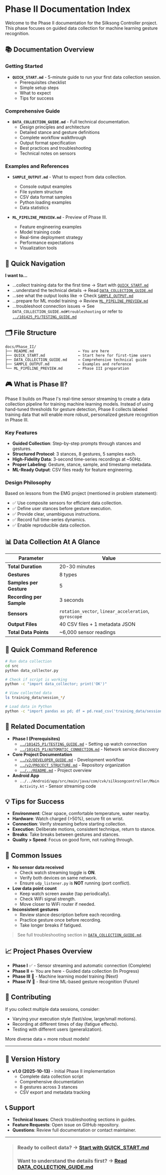 # Phase II Documentation Index

Welcome to the Phase II documentation for the Silksong Controller project. This phase focuses on guided data collection for machine learning gesture recognition.

## 📚 Documentation Overview

### Getting Started

-   **`QUICK_START.md`** - 5-minute guide to run your first data collection session.
    -   Prerequisites checklist
    -   Simple setup steps
    -   What to expect
    -   Tips for success

### Comprehensive Guide

-   **`DATA_COLLECTION_GUIDE.md`** - Full technical documentation.
    -   Design principles and architecture
    -   Detailed stance and gesture definitions
    -   Complete workflow walkthrough
    -   Output format specification
    -   Best practices and troubleshooting
    -   Technical notes on sensors

### Examples and References

-   **`SAMPLE_OUTPUT.md`** - What to expect from data collection.
    -   Console output examples
    -   File system structure
    -   CSV data format samples
    -   Python loading examples
    -   Data statistics

-   **`ML_PIPELINE_PREVIEW.md`** - Preview of Phase III.
    -   Feature engineering examples
    -   Model training code
    -   Real-time deployment strategy
    -   Performance expectations
    -   Visualization tools

## 🎯 Quick Navigation

**I want to...**

-   ...collect training data for the first time → Start with [`QUICK_START.md`](./QUICK_START.md)
-   ...understand the technical details → Read [`DATA_COLLECTION_GUIDE.md`](./DATA_COLLECTION_GUIDE.md)
-   ...see what the output looks like → Check [`SAMPLE_OUTPUT.md`](./SAMPLE_OUTPUT.md)
-   ...prepare for ML model training → Review [`ML_PIPELINE_PREVIEW.md`](./ML_PIPELINE_PREVIEW.md)
-   ...troubleshoot connection issues → See `DATA_COLLECTION_GUIDE.md#troubleshooting` or refer to [`../101425_P1/TESTING_GUIDE.md`](../101425_P1/TESTING_GUIDE.md)

## 🗂️ File Structure

```
docs/Phase_II/
├── README.md                    ← You are here
├── QUICK_START.md               ← Start here for first-time users
├── DATA_COLLECTION_GUIDE.md     ← Comprehensive technical guide
├── SAMPLE_OUTPUT.md             ← Examples and reference
└── ML_PIPELINE_PREVIEW.md       ← Phase III preparation
```

## 🎮 What is Phase II?

Phase II builds on Phase I's real-time sensor streaming to create a data collection pipeline for training machine learning models. Instead of using hand-tuned thresholds for gesture detection, Phase II collects labeled training data that will enable more robust, personalized gesture recognition in Phase III.

### Key Features

-   **Guided Collection**: Step-by-step prompts through stances and gestures.
-   **Structured Protocol**: 3 stances, 8 gestures, 5 samples each.
-   **High-Fidelity Data**: 3-second time-series recordings at ~50Hz.
-   **Proper Labeling**: Gesture, stance, sample, and timestamp metadata.
-   **ML-Ready Output**: CSV files ready for feature engineering.

### Design Philosophy

Based on lessons from the EMG project (mentioned in problem statement):

-   ✅ Use composite sensors for efficient data collection.
-   ✅ Define user stances before gesture execution.
-   ✅ Provide clear, unambiguous instructions.
-   ✅ Record full time-series dynamics.
-   ✅ Enable reproducible data collection.

## 📊 Data Collection At A Glance

| Parameter             | Value                                     |
| --------------------- | ----------------------------------------- |
| **Total Duration**    | 20-30 minutes                             |
| **Gestures**          | 8 types                                   |
| **Samples per Gesture** | 5                                         |
| **Recording per Sample**| 3 seconds                                 |
| **Sensors**           | `rotation_vector`, `linear_acceleration`, `gyroscope` |
| **Output Files**      | 40 CSV files + 1 metadata JSON            |
| **Total Data Points** | ~6,000 sensor readings                    |

## 🚀 Quick Command Reference

```bash
# Run data collection
cd src
python data_collector.py

# Check if script is working
python -c "import data_collector; print('OK')"

# View collected data
ls training_data/session_*/

# Load data in Python
python -c "import pandas as pd; df = pd.read_csv('training_data/session_*/punch_forward_sample01.csv'); print(df.head())"
```

## 🔗 Related Documentation

-   **Phase I (Prerequisites)**
    -   [`../101425_P1/TESTING_GUIDE.md`](../101425_P1/TESTING_GUIDE.md) - Setting up watch connection
    -   [`../101425_P1/AUTOMATIC_CONNECTION.md`](../101425_P1/AUTOMATIC_CONNECTION.md) - Network service discovery
-   **Core Project Documentation**
    -   [`../v2/DEVELOPER_GUIDE.md`](../v2/DEVELOPER_GUIDE.md) - Development workflow
    -   [`../v2/PROJECT_STRUCTURE.md`](../v2/PROJECT_STRUCTURE.md) - Repository organization
    -   [`../../README.md`](../../README.md) - Project overview
-   **Android App**
    -   `../../Android/app/src/main/java/com/cvk/silksongcontroller/MainActivity.kt` - Sensor streaming code

## 💡 Tips for Success

-   **Environment**: Clear space, comfortable temperature, water nearby.
-   **Hardware**: Watch charged (>50%), secure fit on wrist.
-   **Connection**: Verify streaming before starting collection.
-   **Execution**: Deliberate motions, consistent technique, return to stance.
-   **Breaks**: Take breaks between gestures and stances.
-   **Quality > Speed**: Focus on good form, not rushing through.

## 🐛 Common Issues

-   **No sensor data received**
    -   Check watch streaming toggle is **ON**.
    -   Verify both devices on same network.
    -   Ensure `udp_listener.py` is **NOT** running (port conflict).
-   **Low data point count**
    -   Keep watch screen awake (tap periodically).
    -   Check WiFi signal strength.
    -   Move closer to WiFi router if needed.
-   **Inconsistent gestures**
    -   Review stance description before each recording.
    -   Practice gesture once before recording.
    -   Take longer breaks if fatigued.

> See full troubleshooting section in [`DATA_COLLECTION_GUIDE.md`](./DATA_COLLECTION_GUIDE.md).

## 📈 Project Phases Overview

-   **Phase I** ✅ - Sensor streaming and automatic connection (Complete)
-   **Phase II** ← You are here - Guided data collection (In Progress)
-   **Phase III** 🔮 - Machine learning model training (Next)
-   **Phase IV** 🔮 - Real-time ML-based gesture recognition (Future)

## 🤝 Contributing

If you collect multiple data sessions, consider:

-   Varying your execution style (fast/slow, large/small motions).
-   Recording at different times of day (fatigue effects).
-   Testing with different users (generalization).

More diverse data = more robust models!

---

## 📝 Version History

-   **v1.0 (2025-10-13)** - Initial Phase II implementation
    -   Complete data collection script
    -   Comprehensive documentation
    -   8 gestures across 3 stances
    -   CSV export and metadata tracking

## 📞 Support

-   **Technical Issues**: Check troubleshooting sections in guides.
-   **Feature Requests**: Open issue on GitHub repository.
-   **Questions**: Review full documentation or contact maintainer.

---

> ### Ready to collect data? → [Start with QUICK_START.md](./QUICK_START.md)
>
> ### Want to understand the details first? → [Read DATA_COLLECTION_GUIDE.md](./DATA_COLLECTION_GUIDE.md)
